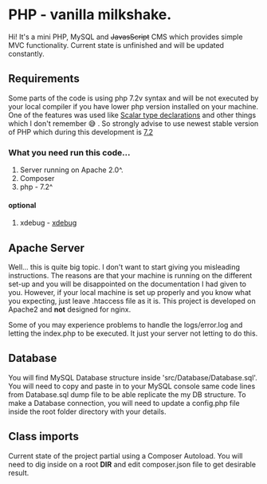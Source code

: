 # PHP - vanilla milkshake.

Hi! It's a mini PHP, MySQL and ~~JavasScript~~ CMS which provides
 simple MVC functionality. Current state is unfinished and will be updated 
 constantly.
 
## Requirements

Some parts of the code is using php 7.2v syntax and will be not executed
 by your local compiler if you have lower php version installed on your 
 machine. One of the features was used like 
 [Scalar type declarations](https://php.net/manual/en/migration70.new-features.php#migration70.new-features.null-coalesce-op)
 and other things which I don't remember  :sweat_smile: . So strongly advise to use newest
  stable version of PHP which during this development is [7.2](https://www.php.net/downloads.php) 

### What you need run this code...
1. Server running on Apache 2.0^.
2. Composer
3. php - 7.2^

#### optional

1. xdebug - [xdebug](https://xdebug.org/)

## Apache Server

Well... this is quite big topic. I don't want to start giving you misleading instructions.
 The reasons are that your machine is running on the different set-up and you will be disappointed
 on the documentation I had given to you. However, if your local machine is set up properly
 and you know what you expecting, just leave .htaccess file as it is. This project is developed
 on Apache2 and __not__ designed for nginx.
 
 Some of you may experience 
 problems to handle the logs/error.log and letting the index.php to be executed. It just your
 server not letting to do this. 
 
## Database

You will find MySQL Database structure inside 'src/Database/Database.sql'.
You will need to copy and paste in to your MySQL console same code lines
 from Database.sql dump file to be able replicate the my DB structure. 
To make a Database connection, you will need to update a config.php file
inside the root folder directory with your details.

## Class imports

Current state of the project partial using a Composer Autoload. You will need to dig inside
 on a root __DIR__ and edit composer.json file to get desirable result.
